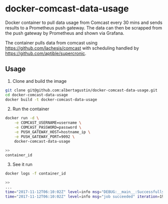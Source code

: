 # docker-comcast-data-usage

Docker container to pull data usage from Comcast every 30 mins and sends results to a Prometheus push gateway.  The data can then be scrapped from the push gateway by Prometheus and shown via Grafana.

The container pulls data from comcast using https://github.com/lachesis/comcast with scheduling handled by  https://github.com/aptible/supercronic.


## Usage

1. Clone and build the image
```bash
git clone git@github.com:albertagustin/docker-comcast-data-usage.git
cd docker-comcast-data-usage
docker build -t docker-comcast-data-usage
```

2. Run the container
```bash
docker run -d \
    -e COMCAST_USERNAME=username \
    -e COMCAST_PASSWORD=password \
    -e PUSH_GATEWAY_HOST=hostname_ip \
    -e PUSH_GATEWAY_PORT=9092 \
    docker-comcast-data-usage

>>
container_id
```

3. See it run
```bash
docker logs -f container_id

>>
...
time="2017-11-12T06:10:02Z" level=info msg="DEBUG:__main__:Successfully sent value: 391.0 to push-gateway" channel=stderr iteration=19 job.command="python3 /scripts/comcast.py" job.position=0job.schedule="* * * * *"
time="2017-11-12T06:10:02Z" level=info msg="job succeeded" iteration=19 job.command="python3 /scripts/comcast.py" job.position=0 job.schedule="* * * * *"
```